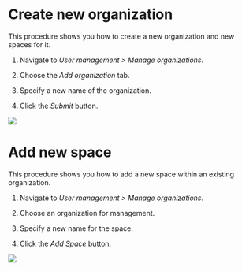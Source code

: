# Create new organization

This procedure shows you how to create a new organization and new spaces for it.

1. Navigate to _User management > Manage organizations_.

9. Choose the _Add organization_ tab.

9. Specify a new name of the organization.

9. Click the _Submit_ button.

![](https://github.com/trustedanalytics/platform-wiki/blob/963aaac53281783f4adda9ec98601ce51785be5b/wikiImages/TAP_create_new_organization.png)

# Add new space 

This procedure shows you how to add a new space within an existing organization.

1. Navigate to _User management > Manage organizations_.

9. Choose an organization for management.

9. Specify a new name for the space.

9. Click the _Add Space_ button.

![](https://github.com/trustedanalytics/platform-wiki/blob/963aaac53281783f4adda9ec98601ce51785be5b/wikiImages/TAP_create_new_space.png)